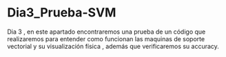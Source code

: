 # Dia3_Prueba-SVM
Dia 3 , en este apartado encontraremos una prueba de un código que realizaremos para entender como funcionan las maquinas de soporte vectorial y su visualización  física , además que verificaremos su accuracy.
